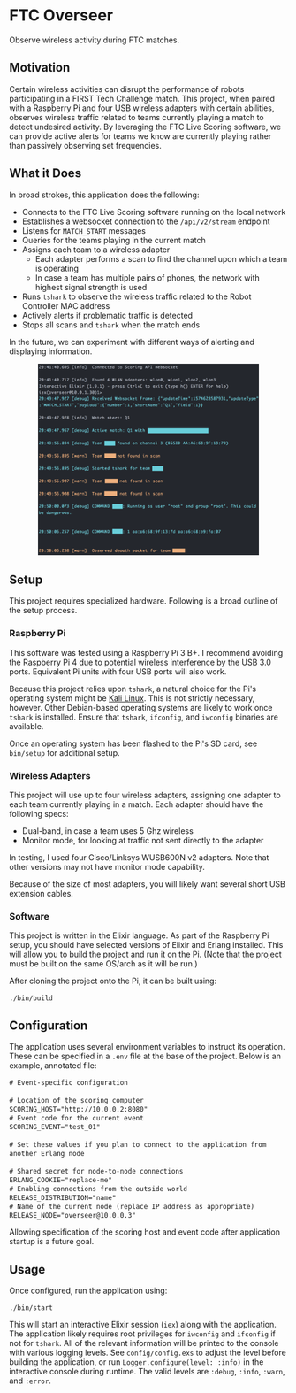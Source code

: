 # FTC Overseer

Observe wireless activity during FTC matches.

## Motivation

Certain wireless activities can disrupt the performance of robots participating in a FIRST Tech
Challenge match. This project, when paired with a Raspberry Pi and four USB wireless adapters with
certain abilities, observes wireless traffic related to teams currently playing a match to detect
undesired activity. By leveraging the FTC Live Scoring software, we can provide active alerts for
teams we know are currently playing rather than passively observing set frequencies.

## What it Does

In broad strokes, this application does the following:

- Connects to the FTC Live Scoring software running on the local network
- Establishes a websocket connection to the `/api/v2/stream` endpoint
- Listens for `MATCH_START` messages
- Queries for the teams playing in the current match
- Assigns each team to a wireless adapter
  - Each adapter performs a scan to find the channel upon which a team is operating
  - In case a team has multiple pairs of phones, the network with highest signal strength is used
- Runs `tshark` to observe the wireless traffic related to the Robot Controller MAC address
- Actively alerts if problematic traffic is detected
- Stops all scans and `tshark` when the match ends

In the future, we can experiment with different ways of alerting and displaying information.

<p align="center"><img src="https://github.com/aj-foster/overseer/blob/master/docs/console-output.png" width="400" alt="Console Screenshot"></p>

## Setup

This project requires specialized hardware. Following is a broad outline of the setup process.

### Raspberry Pi

This software was tested using a Raspberry Pi 3 B+. I recommend avoiding the Raspberry Pi 4 due to
potential wireless interference by the USB 3.0 ports. Equivalent Pi units with four USB ports will
also work.

Because this project relies upon `tshark`, a natural choice for the Pi's operating system might be
[Kali Linux](https://docs.kali.org/kali-on-arm/install-kali-linux-arm-raspberry-pi). This is not
strictly necessary, however. Other Debian-based operating systems are likely to work once `tshark`
is installed. Ensure that `tshark`, `ifconfig`, and `iwconfig` binaries are available.

Once an operating system has been flashed to the Pi's SD card, see `bin/setup` for additional setup.

### Wireless Adapters

This project will use up to four wireless adapters, assigning one adapter to each team currently
playing in a match. Each adapter should have the following specs:

- Dual-band, in case a team uses 5 Ghz wireless
- Monitor mode, for looking at traffic not sent directly to the adapter

In testing, I used four Cisco/Linksys WUSB600N v2 adapters. Note that other versions may not have
monitor mode capability.

Because of the size of most adapters, you will likely want several short USB extension cables.

### Software

This project is written in the Elixir language. As part of the Raspberry Pi setup, you should have
selected versions of Elixir and Erlang installed. This will allow you to build the project and run
it on the Pi. (Note that the project must be built on the same OS/arch as it will be run.)

After cloning the project onto the Pi, it can be built using:

```shell
./bin/build
```

## Configuration

The application uses several environment variables to instruct its operation. These can be specified
in a `.env` file at the base of the project. Below is an example, annotated file:

```shell
# Event-specific configuration

# Location of the scoring computer
SCORING_HOST="http://10.0.0.2:8080"
# Event code for the current event
SCORING_EVENT="test_01"

# Set these values if you plan to connect to the application from another Erlang node

# Shared secret for node-to-node connections
ERLANG_COOKIE="replace-me"
# Enabling connections from the outside world
RELEASE_DISTRIBUTION="name"
# Name of the current node (replace IP address as appropriate)
RELEASE_NODE="overseer@10.0.0.3"
```

Allowing specification of the scoring host and event code after application startup is a future
goal.

## Usage

Once configured, run the application using:

```shell
./bin/start
```

This will start an interactive Elixir session (`iex`) along with the application. The application
likely requires root privileges for `iwconfig` and `ifconfig` if not for `tshark`. All of the
relevant information will be printed to the console with various logging levels. See
`config/config.exs` to adjust the level before building the application, or run
`Logger.configure(level: :info)` in the interactive console during runtime. The valid levels are
`:debug`, `:info`, `:warn`, and `:error`.
